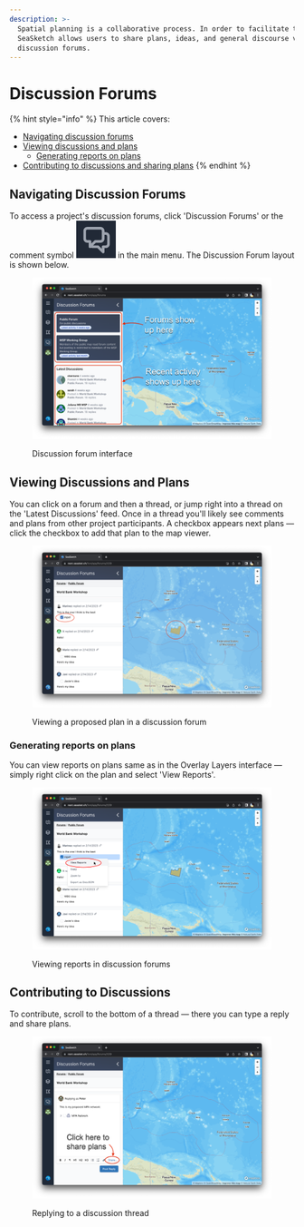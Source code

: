 ```yaml
---
description: >-
  Spatial planning is a collaborative process. In order to facilitate this,
  SeaSketch allows users to share plans, ideas, and general discourse via
  discussion forums.
---
```


# Discussion Forums

{% hint style="info" %}
This article covers:

* [Navigating discussion forums](discussion-forums.md#navigating-discussion-forums)
* [Viewing discussions and plans](discussion-forums.md#viewing-discussions-and-plans)
  * [Generating reports on plans](discussion-forums.md#generating-reports-on-plans)
* [Contributing to discussions and sharing plans](discussion-forums.md#contributing-to-discussions)
{% endhint %}

## Navigating Discussion Forums

To access a project's discussion forums, click 'Discussion Forums' or the comment symbol <img src="../.gitbook/assets/image (1) (4).png" alt="" data-size="line"> in the main menu. The Discussion Forum layout is shown below.

<figure><img src="../.gitbook/assets/forum-interface (3).png" alt=""><figcaption><p>Discussion forum interface</p></figcaption></figure>

## Viewing Discussions and Plans

You can click on a forum and then a thread, or jump right into a thread on the 'Latest Discussions' feed. Once in a thread you'll likely see comments and plans from other project participants. A checkbox appears next plans — click the checkbox to add that plan to the map viewer.

<figure><img src="../.gitbook/assets/Screenshot 2023-03-14 at 3.13.05 PM.png" alt=""><figcaption><p>Viewing a proposed plan in a discussion forum</p></figcaption></figure>

### Generating reports on plans

You can view reports on plans same as in the Overlay Layers interface — simply right click on the plan and select 'View Reports'.

<figure><img src="../.gitbook/assets/forum-report.png" alt=""><figcaption><p>Viewing reports in discussion forums</p></figcaption></figure>

## Contributing to Discussions

To contribute, scroll to the bottom of a thread — there you can type a reply and share plans.&#x20;

<figure><img src="../.gitbook/assets/share-plans (1).png" alt=""><figcaption><p>Replying to a discussion thread</p></figcaption></figure>
